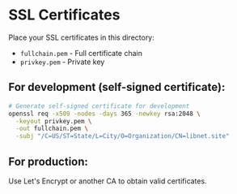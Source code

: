 # SSL Certificates

Place your SSL certificates in this directory:

- `fullchain.pem` - Full certificate chain
- `privkey.pem` - Private key

## For development (self-signed certificate):

```bash
# Generate self-signed certificate for development
openssl req -x509 -nodes -days 365 -newkey rsa:2048 \
  -keyout privkey.pem \
  -out fullchain.pem \
  -subj "/C=US/ST=State/L=City/O=Organization/CN=libnet.site"
```

## For production:

Use Let's Encrypt or another CA to obtain valid certificates.
